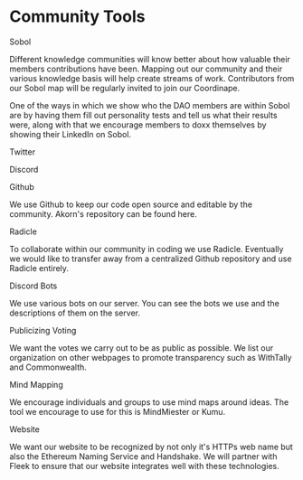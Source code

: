 # Community Tools

Sobol

Different knowledge communities will know better about how valuable their members contributions have been. Mapping out our community and their various knowledge basis will help create streams of work. Contributors from our Sobol map will be regularly invited to join our Coordinape.

One of the ways in which we show who the DAO members are within Sobol are by having them fill out personality tests and tell us what their results were, along with that we encourage members to doxx themselves by showing their LinkedIn on Sobol.

Twitter

Discord

Github

We use Github to keep our code open source and editable by the community. Akorn's repository can be found here.

Radicle

To collaborate within our community in coding we use Radicle. Eventually we would like to transfer away from a centralized Github repository and use Radicle entirely.

Discord Bots

We use various bots on our server. You can see the bots we use and the descriptions of them on the server.

Publicizing Voting

We want the votes we carry out to be as public as possible. We list our organization on other webpages to promote transparency such as WithTally and Commonwealth.

Mind Mapping

We encourage individuals and groups to use mind maps around ideas. The tool we encourage to use for this is MindMiester or Kumu.

Website

We want our website to be recognized by not only it's HTTPs web name but also the Ethereum Naming Service and Handshake. We will partner with Fleek to ensure that our website integrates well with these technologies.
